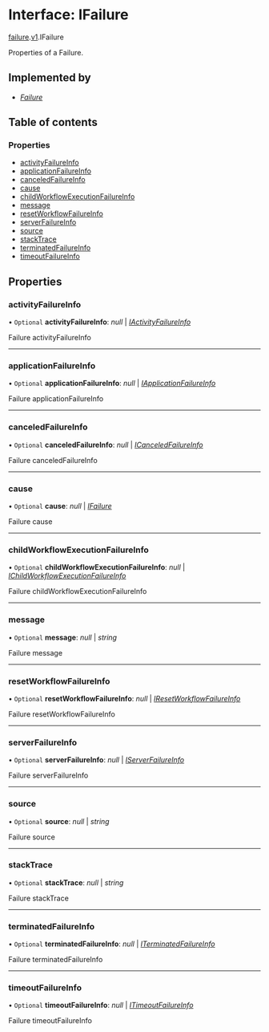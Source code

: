 # Interface: IFailure

[failure](../modules/proto.temporal.api.failure.md).[v1](../modules/proto.temporal.api.failure.v1.md).IFailure

Properties of a Failure.

## Implemented by

* [*Failure*](../classes/proto.temporal.api.failure.v1.failure.md)

## Table of contents

### Properties

- [activityFailureInfo](proto.temporal.api.failure.v1.ifailure.md#activityfailureinfo)
- [applicationFailureInfo](proto.temporal.api.failure.v1.ifailure.md#applicationfailureinfo)
- [canceledFailureInfo](proto.temporal.api.failure.v1.ifailure.md#canceledfailureinfo)
- [cause](proto.temporal.api.failure.v1.ifailure.md#cause)
- [childWorkflowExecutionFailureInfo](proto.temporal.api.failure.v1.ifailure.md#childworkflowexecutionfailureinfo)
- [message](proto.temporal.api.failure.v1.ifailure.md#message)
- [resetWorkflowFailureInfo](proto.temporal.api.failure.v1.ifailure.md#resetworkflowfailureinfo)
- [serverFailureInfo](proto.temporal.api.failure.v1.ifailure.md#serverfailureinfo)
- [source](proto.temporal.api.failure.v1.ifailure.md#source)
- [stackTrace](proto.temporal.api.failure.v1.ifailure.md#stacktrace)
- [terminatedFailureInfo](proto.temporal.api.failure.v1.ifailure.md#terminatedfailureinfo)
- [timeoutFailureInfo](proto.temporal.api.failure.v1.ifailure.md#timeoutfailureinfo)

## Properties

### activityFailureInfo

• `Optional` **activityFailureInfo**: *null* \| [*IActivityFailureInfo*](proto.temporal.api.failure.v1.iactivityfailureinfo.md)

Failure activityFailureInfo

___

### applicationFailureInfo

• `Optional` **applicationFailureInfo**: *null* \| [*IApplicationFailureInfo*](proto.temporal.api.failure.v1.iapplicationfailureinfo.md)

Failure applicationFailureInfo

___

### canceledFailureInfo

• `Optional` **canceledFailureInfo**: *null* \| [*ICanceledFailureInfo*](proto.temporal.api.failure.v1.icanceledfailureinfo.md)

Failure canceledFailureInfo

___

### cause

• `Optional` **cause**: *null* \| [*IFailure*](proto.temporal.api.failure.v1.ifailure.md)

Failure cause

___

### childWorkflowExecutionFailureInfo

• `Optional` **childWorkflowExecutionFailureInfo**: *null* \| [*IChildWorkflowExecutionFailureInfo*](proto.temporal.api.failure.v1.ichildworkflowexecutionfailureinfo.md)

Failure childWorkflowExecutionFailureInfo

___

### message

• `Optional` **message**: *null* \| *string*

Failure message

___

### resetWorkflowFailureInfo

• `Optional` **resetWorkflowFailureInfo**: *null* \| [*IResetWorkflowFailureInfo*](proto.temporal.api.failure.v1.iresetworkflowfailureinfo.md)

Failure resetWorkflowFailureInfo

___

### serverFailureInfo

• `Optional` **serverFailureInfo**: *null* \| [*IServerFailureInfo*](proto.temporal.api.failure.v1.iserverfailureinfo.md)

Failure serverFailureInfo

___

### source

• `Optional` **source**: *null* \| *string*

Failure source

___

### stackTrace

• `Optional` **stackTrace**: *null* \| *string*

Failure stackTrace

___

### terminatedFailureInfo

• `Optional` **terminatedFailureInfo**: *null* \| [*ITerminatedFailureInfo*](proto.temporal.api.failure.v1.iterminatedfailureinfo.md)

Failure terminatedFailureInfo

___

### timeoutFailureInfo

• `Optional` **timeoutFailureInfo**: *null* \| [*ITimeoutFailureInfo*](proto.temporal.api.failure.v1.itimeoutfailureinfo.md)

Failure timeoutFailureInfo
